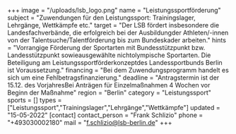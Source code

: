 +++
image = "/uploads/lsb_logo.png"
name = "Leistungssportförderung"
subject = "Zuwendungen für den Leistungssport: Trainingslager, Lehrgänge, Wettkämpfe etc."
target = "Der LSB fördert insbesondere die Landesfachverbände, die erfolgreich bei der Ausbildungder Athleten/-innen von der Talentsuche/Talentförderung bis zum Bundeskader arbeiten."
hints = "Vorrangige Förderung der Sportarten mit Bundesstützpunkt bzw. Landesstützpunkt sowieausgewählte nichtolympische Sportarten. Die Beteiligung am Leistungssportförderkonzeptdes Landessportbunds Berlin ist Voraussetzung."
financing = "Bei dem Zuwendungsprogramm handelt es sich um eine Fehlbetragsfinanzierung."
deadline = "Antragstermin ist der 15.12. des VorjahresBei Anträgen für Einzelmaßnahmen 4 Wochen vor Beginn der Maßnahme"
region = "Berlin"
category = "Leistungssport"
sports = []
types = ["Leistungssport","Trainingslager","Lehrgänge","Wettkämpfe"]
updated = "15-05-2022"
[contact]
contact_person = "Frank Schlizio"
phone = "+493030002180"
mail = "f.schlizio@lsb-berlin.de"
+++